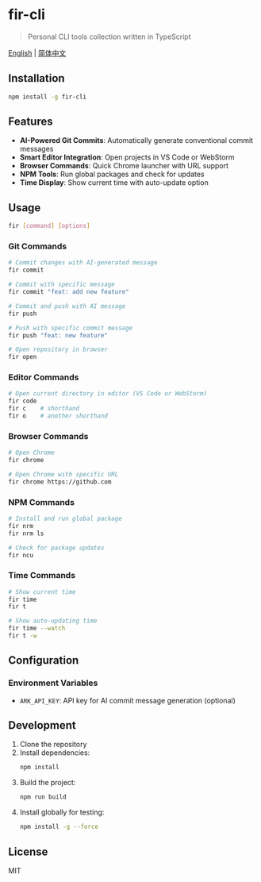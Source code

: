 # fir-cli

> Personal CLI tools collection written in TypeScript

[English](./README.md) | [简体中文](./README.zh-CN.md)

## Installation

```bash
npm install -g fir-cli
```

## Features

- **AI-Powered Git Commits**: Automatically generate conventional commit messages
- **Smart Editor Integration**: Open projects in VS Code or WebStorm
- **Browser Commands**: Quick Chrome launcher with URL support
- **NPM Tools**: Run global packages and check for updates
- **Time Display**: Show current time with auto-update option

## Usage

```bash
fir [command] [options]
```

### Git Commands

```bash
# Commit changes with AI-generated message
fir commit

# Commit with specific message
fir commit "feat: add new feature"

# Commit and push with AI message
fir push

# Push with specific commit message
fir push "feat: new feature"

# Open repository in browser
fir open
```

### Editor Commands

```bash
# Open current directory in editor (VS Code or WebStorm)
fir code
fir c    # shorthand
fir o    # another shorthand
```

### Browser Commands

```bash
# Open Chrome
fir chrome

# Open Chrome with specific URL
fir chrome https://github.com
```

### NPM Commands

```bash
# Install and run global package
fir nrm
fir nrm ls

# Check for package updates
fir ncu
```

### Time Commands

```bash
# Show current time
fir time
fir t

# Show auto-updating time
fir time --watch
fir t -w
```

## Configuration

### Environment Variables

- `ARK_API_KEY`: API key for AI commit message generation (optional)

## Development

1. Clone the repository
2. Install dependencies:
   ```bash
   npm install
   ```
3. Build the project:
   ```bash
   npm run build
   ```
4. Install globally for testing:
   ```bash
   npm install -g --force
   ```

## License

MIT



